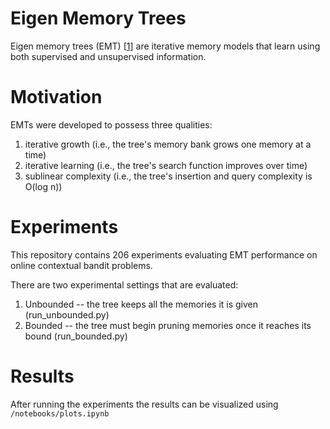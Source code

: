 # Eigen Memory Trees

Eigen memory trees (EMT) [[1](https://arxiv.org/abs/2210.14077)] are iterative memory models that learn using both supervised and unsupervised information.

# Motivation

EMTs were developed to possess three qualities:
1. iterative growth (i.e., the tree's memory bank grows one memory at a time)
2. iterative learning (i.e., the tree's search function improves over time)
3. sublinear complexity (i.e., the tree's insertion and query complexity is O(log n))

# Experiments

This repository contains 206 experiments evaluating EMT performance on online contextual bandit problems.

There are two experimental settings that are evaluated:
1. Unbounded -- the tree keeps all the memories it is given (run_unbounded.py)
2. Bounded -- the tree must begin pruning memories once it reaches its bound (run_bounded.py)

# Results

After running the experiments the results can be visualized using `/notebooks/plots.ipynb`

